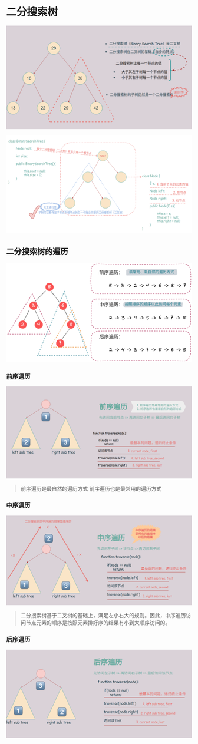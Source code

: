 # 二分搜索树

![](img/image_2022-03-15-16-44-07.png)



![](img/image_2022-03-16-10-41-32.png)

## 二分搜索树的遍历

![](img/image_2022-03-16-12-24-30.png)

### 前序遍历

![](img/image_2022-03-16-11-54-49.png)

> 前序遍历是最自然的遍历方式
> 前序遍历也是最常用的遍历方式




### 中序遍历

![](img/image_2022-03-16-11-27-43.png)

> 二分搜索树基于二叉树的基础上，满足左小右大的规则。因此，中序遍历访问节点元素的顺序是按照元素排好序的结果有小到大顺序访问的。

### 后序遍历


![](img/image_2022-03-16-11-56-00.png)

































